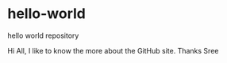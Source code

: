 # hello-world
hello world repository

Hi All,
I like to know the more about the GitHub site.
Thanks
Sree
